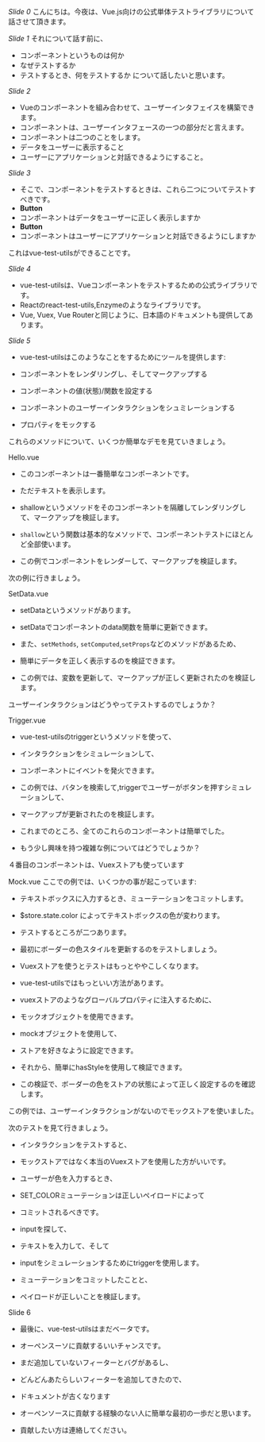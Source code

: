 _Slide 0_
こんにちは。今夜は、Vue.js向けの公式単体テストライブラリについて話させて頂きます。

_Slide 1_
それについて話す前に、
- コンポーネントというものは何か
- なぜテストするか
- テストするとき、何をテストするか
について話したいと思います。



_Slide 2_
- Vueのコンポーネントを組み合わせて、ユーザーインタフェイスを構築できます。
- コンポーネントは、ユーザーインタフェースの一つの部分だと言えます。
- コンポーネントは二つのことをします。
- データをユーザーに表示すること
- ユーザーにアプリケーションと対話できるようにすること。




_Slide 3_
- そこで、コンポーネントをテストするときは、これら二つについてテストすべきです。  
- **Button**  
- コンポーネントはデータをユーザーに正しく表示しますか  
- **Button**
- コンポーネントはユーザーにアプリケーションと対話できるようにしますか

これはvue-test-utilsができることです。


_Slide 4_
- vue-test-utilsは、Vueコンポーネントをテストするための公式ライブラリです。
- Reactのreact-test-utils,Enzymeのようなライブラリです。
- Vue, Vuex, Vue Routerと同じように、日本語のドキュメントも提供してあります。






_Slide 5_
- vue-test-utilsはこのようなことをするためにツールを提供します:

- コンポーネントをレンダリングし、そしてマークアップする
- コンポーネントの値(状態)/関数を設定する
- コンポーネントのユーザーインタラクションをシュミレーションする
- プロパティをモックする

これらのメソッドについて、いくつか簡単なデモを見ていきましょう。

Hello.vue  
- このコンポーネントは一番簡単なコンポーネントです。
- ただテキストを表示します。

- shallowというメソッドをそのコンポーネントを隔離してレンダリングして、マークアップを検証します。
- `shallow`という関数は基本的なメソッドで、コンポーネントテストにほとんど全部使います。
- この例でコンポーネントをレンダーして、マークアップを検証します。

次の例に行きましょう。






SetData.vue
- setDataというメソッドがあります。
- setDataでコンポーネントのdata関数を簡単に更新できます。

- また、`setMethods`, `setComputed`,`setProps`などのメソッドがあるため、
- 簡単にデータを正しく表示するのを検証できます。
- この例では、変数を更新して、マークアップが正しく更新されたのを検証します。

ユーザーインタラクションはどうやってテストするのでしょうか？






Trigger.vue
- vue-test-utilsのtriggerというメソッドを使って、
- インタラクションをシミュレーションして、
- コンポーネントにイベントを発火できます。

- この例では、バタンを検索して,triggerでユーザーがボタンを押すシミュレーションして、
- マークアップが更新されたのを検証します。

- これまでのところ、全てのこれらのコンポーネントは簡単でした。
- もう少し興味を持つ複雑な例についてはどうでしょうか？

４番目のコンポーネントは、Vuexストアも使っています



Mock.vue
ここでの例では、いくつかの事が起こっています:
- テキストボックスに入力するとき、ミューテーションをコミットします。
- $store.state.color によってテキストボックスの色が変わります。
- テストするところが二つあります。

- 最初にボーダーの色スタイルを更新するのをテストしましょう。
- Vuexストアを使うとテストはもっとややこしくなります。
- vue-test-utilsではもっといい方法があります。

- vuexストアのようなグローバルプロパティに注入するために、
- モックオブジェクトを使用できます。

- mockオブジェクトを使用して、
- ストアを好きなように設定できます。

- それから、簡単にhasStyleを使用して検証できます。
- この検証で、ボーダーの色をストアの状態によって正しく設定するのを確認します。

この例では、ユーザーインタラクションがないのでモックストアを使いました。

次のテストを見て行きましょう。



- インタラクションをテストすると、
- モックストアではなく本当のVuexストアを使用した方がいいです。

- ユーザーが色を入力するとき、
- SET_COLORミューテーションは正しいペイロードによって
- コミットされるべきです。

- inputを探して、
- テキストを入力して、そして
- inputをシミュレーションするためにtriggerを使用します。

- ミューテーションをコミットしたことと、
- ペイロードが正しいことを検証します。












Slide 6
- 最後に、vue-test-utilsはまだベータです。
- オーペンスーソに貢献するいいチャンスです。

- まだ追加していないフィーターとバグがあるし、
- どんどんあたらしいフィーターを追加してきたので、
- ドキュメントが古くなります

- オーペンソースに貢献する経験のない人に簡単な最初の一歩だと思います。
- 貢献したい方は連絡してください。

